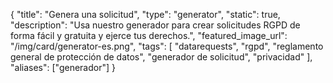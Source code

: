 {
    "title": "Genera una solicitud",
    "type": "generator",
    "static": true,
    "description": "Usa nuestro generador para crear solicitudes RGPD de forma fácil y gratuita y ejerce tus derechos.",
    "featured_image_url": "/img/card/generator-es.png",
    "tags": [ "datarequests", "rgpd", "reglamento general de protección de datos", "generador de solicitud", "privacidad" ],
    "aliases": ["generador"]
}
